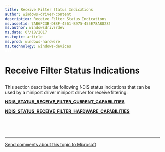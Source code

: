 ```yaml
---
title: Receive Filter Status Indications
author: windows-driver-content
description: Receive Filter Status Indications
ms.assetid: 7AB6FC3B-DBBF-4561-B975-455E78AB8285
ms.author: windowsdriverdev 
ms.date: 07/18/2017 
ms.topic: article 
ms.prod: windows-hardware 
ms.technology: windows-devices 
---
```


# Receive Filter Status Indications


## <a href="" id="ddk-virtual-machine-queue-status-indications-nr"></a>


This section describes the following NDIS status indications that can be used by a miniport driver miniport driver for receive filtering:

[**NDIS\_STATUS\_RECEIVE\_FILTER\_CURRENT\_CAPABILITIES**](ndis-status-receive-filter-current-capabilities.md)

[**NDIS\_STATUS\_RECEIVE\_FILTER\_HARDWARE\_CAPABILITIES**](ndis-status-receive-filter-hardware-capabilities.md)

 

 


--------------------
[Send comments about this topic to Microsoft](mailto:wsddocfb@microsoft.com?subject=Documentation%20feedback%20%5Bnetvista\netvista%5D:%20Receive%20Filter%20Status%20Indications%20%20RELEASE:%20%287/5/2017%29&body=%0A%0APRIVACY%20STATEMENT%0A%0AWe%20use%20your%20feedback%20to%20improve%20the%20documentation.%20We%20don't%20use%20your%20email%20address%20for%20any%20other%20purpose,%20and%20we'll%20remove%20your%20email%20address%20from%20our%20system%20after%20the%20issue%20that%20you're%20reporting%20is%20fixed.%20While%20we're%20working%20to%20fix%20this%20issue,%20we%20might%20send%20you%20an%20email%20message%20to%20ask%20for%20more%20info.%20Later,%20we%20might%20also%20send%20you%20an%20email%20message%20to%20let%20you%20know%20that%20we've%20addressed%20your%20feedback.%0A%0AFor%20more%20info%20about%20Microsoft's%20privacy%20policy,%20see%20http://privacy.microsoft.com/default.aspx. "Send comments about this topic to Microsoft")


